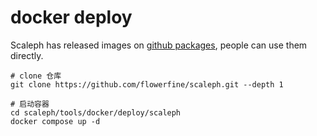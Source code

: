 # docker deploy

Scaleph has released images on [github packages](https://github.com/orgs/flowerfine/packages?ecosystem=container), people can use them directly.

```shell
# clone 仓库
git clone https://github.com/flowerfine/scaleph.git --depth 1

# 启动容器
cd scaleph/tools/docker/deploy/scaleph
docker compose up -d
```
